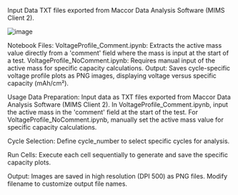 Input Data
  TXT files exported from Maccor Data Analysis Software (MIMS Client 2).

![image](https://github.com/user-attachments/assets/77af57e6-c61b-424c-9b1e-13e58c7e4f37)

Notebook Files:
  VoltageProfile_Comment.ipynb: Extracts the active mass value directly from a 'comment' field where the mass is input at the start of a test.
  VoltageProfile_NoComment.ipynb: Requires manual input of the active mass for specific capacity calculations.
    Output: Saves cycle-specific voltage profile plots as PNG images, displaying voltage versus specific capacity (mAh/cm²).

Usage
  Data Preparation:
    Input data as TXT files exported from Maccor Data Analysis Software (MIMS Client 2).
    In VoltageProfile_Comment.ipynb, input the active mass in the 'comment' field at the start of the test.
    For VoltageProfile_NoComment.ipynb, manually set the active mass value for specific capacity calculations.

Cycle Selection: Define cycle_number to select specific cycles for analysis.

Run Cells: Execute each cell sequentially to generate and save the specific capacity plots.

Output: Images are saved in high resolution (DPI 500) as PNG files. Modify filename to customize output file names.    
